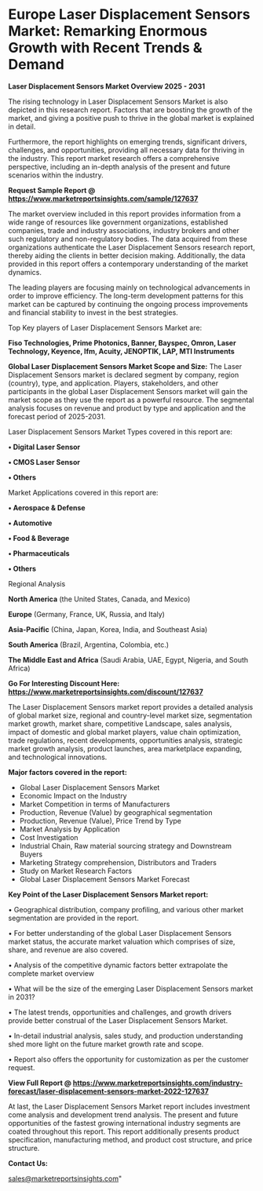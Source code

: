  # Europe Laser Displacement Sensors Market: Remarking Enormous Growth with Recent Trends & Demand

<Strong> Laser Displacement Sensors Market Overview 2025 - 2031</strong>

The rising technology in Laser Displacement Sensors Market is also depicted in this research report. Factors that are boosting the growth of the market, and giving a positive push to thrive in the global market is explained in detail.

Furthermore, the report highlights on emerging trends, significant drivers, challenges, and opportunities, providing all necessary data for thriving in the industry. This report market research offers a comprehensive perspective, including an in-depth analysis of the present and future scenarios within the industry.

<strong>Request Sample Report @ <a href=https://www.marketreportsinsights.com/sample/127637>https://www.marketreportsinsights.com/sample/127637</a></strong>

The market overview included in this report provides information from a wide range of resources like government organizations, established companies, trade and industry associations, industry brokers and other such regulatory and non-regulatory bodies. The data acquired from these organizations authenticate the Laser Displacement Sensors research report, thereby aiding the clients in better decision making. Additionally, the data provided in this report offers a contemporary understanding of the market dynamics.

The leading players are focusing mainly on technological advancements in order to improve efficiency. The long-term development patterns for this market can be captured by continuing the ongoing process improvements and financial stability to invest in the best strategies.

Top Key players of Laser Displacement Sensors Market are:

<strong>Fiso Technologies, Prime Photonics, Banner, Bayspec, Omron, Laser Technology, Keyence, Ifm, Acuity, JENOPTIK, LAP, MTI Instruments</strong>

<strong><b>Global Laser Displacement Sensors Market Scope and Size:</b></strong>
The Laser Displacement Sensors market is declared segment by company, region (country), type, and application. Players, stakeholders, and other participants in the global Laser Displacement Sensors market will gain the market scope as they use the report as a powerful resource. The segmental analysis focuses on revenue and product by type and application and the forecast period of 2025-2031.

Laser Displacement Sensors Market Types covered in this report are:

<strong>• Digital Laser Sensor

• CMOS Laser Sensor

• Others</strong>

Market Applications covered in this report are:

<strong>• Aerospace & Defense

• Automotive

• Food & Beverage

• Pharmaceuticals

• Others</strong> 

Regional Analysis

<strong>North America</strong> (the United States, Canada, and Mexico)

<strong>Europe</strong> (Germany, France, UK, Russia, and Italy)

<strong>Asia-Pacific</strong> (China, Japan, Korea, India, and Southeast Asia)

<strong>South America</strong> (Brazil, Argentina, Colombia, etc.)

<strong>The Middle East and Africa</strong> (Saudi Arabia, UAE, Egypt, Nigeria, and South Africa)

<strong>Go For Interesting Discount Here: <a href=https://www.marketreportsinsights.com/discount/127637>https://www.marketreportsinsights.com/discount/127637</a></strong>

The Laser Displacement Sensors market report provides a detailed analysis of global market size, regional and country-level market size, segmentation market growth, market share, competitive Landscape, sales analysis, impact of domestic and global market players, value chain optimization, trade regulations, recent developments, opportunities analysis, strategic market growth analysis, product launches, area marketplace expanding, and technological innovations.

<strong><b>Major factors covered in the report:</b></strong>
<ul>
  <li>Global Laser Displacement Sensors Market </li>
  <li>Economic Impact on the Industry</li>
  <li>Market Competition in terms of Manufacturers</li>
  <li>Production, Revenue (Value) by geographical segmentation</li>
  <li>Production, Revenue (Value), Price Trend by Type</li>
  <li>Market Analysis by Application</li>
  <li>Cost Investigation</li>
  <li>Industrial Chain, Raw material sourcing strategy and Downstream Buyers</li>
  <li>Marketing Strategy comprehension, Distributors and Traders</li>
  <li>Study on Market Research Factors</li>
  <li>Global Laser Displacement Sensors Market Forecast</li>
</ul>

<strong><b>Key Point of the Laser Displacement Sensors Market report:</b></strong>

• Geographical distribution, company profiling, and various other market segmentation are provided in the report.

• For better understanding of the global Laser Displacement Sensors market status, the accurate market valuation which comprises of size, share, and revenue are also covered.

• Analysis of the competitive dynamic factors better extrapolate the complete market overview

• What will be the size of the emerging Laser Displacement Sensors market in 2031?

• The latest trends, opportunities and challenges, and growth drivers provide better construal of the Laser Displacement Sensors Market.

• In-detail industrial analysis, sales study, and production understanding shed more light on the future market growth rate and scope.

• Report also offers the opportunity for customization as per the customer request.

<strong><b>View Full Report @ <a href=https://www.marketreportsinsights.com/industry-forecast/laser-displacement-sensors-market-2022-127637>https://www.marketreportsinsights.com/industry-forecast/laser-displacement-sensors-market-2022-127637</a></b></strong>


At last, the Laser Displacement Sensors Market report includes investment come analysis and development trend analysis. The present and future opportunities of the fastest growing international industry segments are coated throughout this report. This report additionally presents product specification, manufacturing method, and product cost structure, and price structure.

<strong>Contact Us:</strong>

sales@marketreportsinsights.com"

